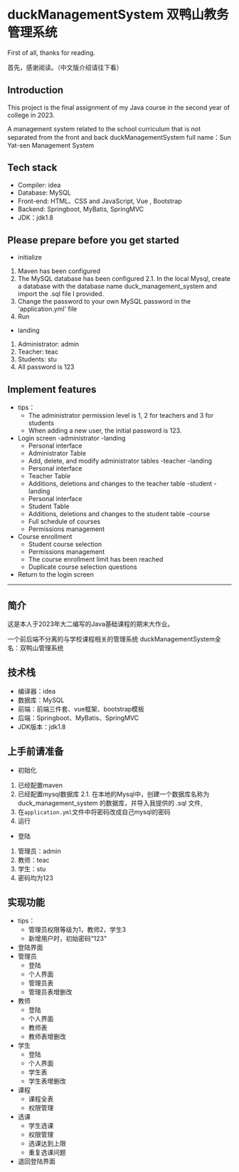 # duckManagementSystem 双鸭山教务管理系统

First of all, thanks for reading.

首先，感谢阅读。（中文版介绍请往下看）



## Introduction

This project is the final assignment of my Java course in the second year of college in 2023.

A management system related to the school curriculum that is not separated from the front and back
duckManagementSystem full name：Sun Yat-sen Management System

## Tech stack

- Compiler: idea
- Database: MySQL
- Front-end: HTML、CSS and JavaScript, Vue , Bootstrap
- Backend: Springboot, MyBatis, SpringMVC
- JDK：jdk1.8

## Please prepare before you get started

- initialize

1. Maven has been configured
2. The MySQL database has been configured
   2.1. In the local Mysql, create a database with the database name duck_management_system and import the .sql file I provided.
3. Change the password to your own MySQL password in the 'application.yml' file
4. Run

- landing

1. Administrator: admin
2. Teacher: teac
3. Students: stu
4. All password is 123

## Implement features

- tips：
  - The administrator permission level is 1, 2 for teachers and 3 for students
  - When adding a new user, the initial password is 123.
- Login screen
-administrator
  -landing
  - Personal interface
  - Administrator Table
  - Add, delete, and modify administrator tables
-teacher
  -landing
  - Personal interface
  - Teacher Table
  - Additions, deletions and changes to the teacher table
-student
  -landing
  - Personal interface
  - Student Table
  - Additions, deletions and changes to the student table
-course
  - Full schedule of courses
  - Permissions management
- Course enrollment
  - Student course selection
  - Permissions management
  - The course enrollment limit has been reached
  - Duplicate course selection questions
- Return to the login screen

---

## 简介

这是本人于2023年大二编写的Java基础课程的期末大作业。

一个前后端不分离的与学校课程相关的管理系统
duckManagementSystem全名：双鸭山管理系统

## 技术栈

- 编译器：idea
- 数据库：MySQL
- 前端：前端三件套、vue框架、bootstrap模板
- 后端：Springboot、MyBatis、SpringMVC
- JDK版本：jdk1.8

## 上手前请准备

- 初始化

1. 已经配置maven
2. 已经配置mysql数据库
   2.1. 在本地的Mysql中，创建一个数据库名称为 duck_management_system 的数据库，并导入我提供的 .sql 文件,
3. 在`application.yml`文件中将密码改成自己mysql的密码
4. 运行

- 登陆

1. 管理员：admin
2. 教师：teac
3. 学生：stu
4. 密码均为123

## 实现功能

- tips：
  - 管理员权限等级为1，教师2，学生3
  - 新增用户时，初始密码“123”
- 登陆界面
- 管理员
  - 登陆
  - 个人界面
  - 管理员表
  - 管理员表增删改
- 教师
  - 登陆
  - 个人界面
  - 教师表
  - 教师表增删改
- 学生
  - 登陆
  - 个人界面
  - 学生表
  - 学生表增删改
- 课程
  - 课程全表
  - 权限管理
- 选课
  - 学生选课
  - 权限管理
  - 选课达到上限
  - 重复选课问题
- 退回登陆界面
